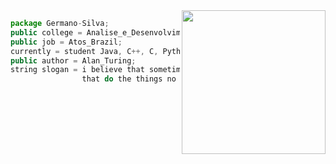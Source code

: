  <img align='right' src="https://media.giphy.com/media/hiJ9ypGI5tIKdwKoK2/giphy.gif" width="230">

~~~javascript
package Germano-Silva;
public college = Analise_e_Desenvolvimento_de_Sistemas;
public job = Atos_Brazil;
currently = student Java, C++, C, Python & JavaScript;
public author = Alan_Turing;
string slogan = i believe that sometimes it's the people no one expects anything,
                that do the things no one can imagine;
 ~~~

